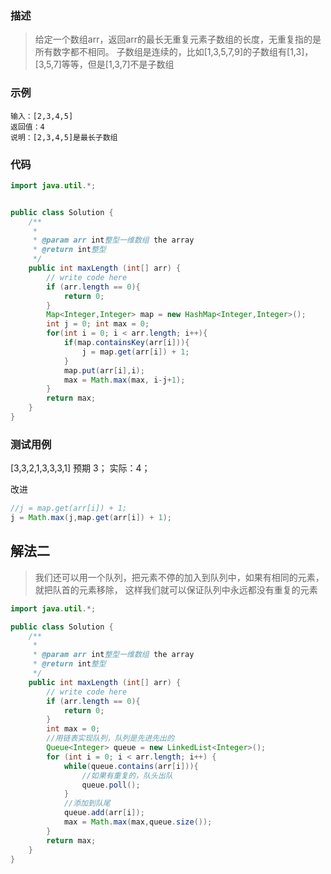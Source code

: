 ### 描述
> 给定一个数组arr，返回arr的最长无重复元素子数组的长度，无重复指的是所有数字都不相同。
子数组是连续的，比如[1,3,5,7,9]的子数组有[1,3]，[3,5,7]等等，但是[1,3,7]不是子数组

### 示例
    
    输入：[2,3,4,5]
    返回值：4
    说明：[2,3,4,5]是最长子数组



### 代码
```java
import java.util.*;


public class Solution {
    /**
     * 
     * @param arr int整型一维数组 the array
     * @return int整型
     */
    public int maxLength (int[] arr) {
        // write code here
        if (arr.length == 0){
            return 0;
        }
        Map<Integer,Integer> map = new HashMap<Integer,Integer>();
        int j = 0; int max = 0;
        for(int i = 0; i < arr.length; i++){
            if(map.containsKey(arr[i])){
                j = map.get(arr[i]) + 1;
            }
            map.put(arr[i],i);
            max = Math.max(max, i-j+1);
        }
        return max;
    }
}
```

### 测试用例
[3,3,2,1,3,3,3,1]
预期 3； 实际：4；

改进
```java
//j = map.get(arr[i]) + 1;
j = Math.max(j,map.get(arr[i]) + 1);
```

## 解法二
> 我们还可以用一个队列，把元素不停的加入到队列中，如果有相同的元素，就把队首的元素移除，
> 这样我们就可以保证队列中永远都没有重复的元素
```java
import java.util.*;

public class Solution {
    /**
     * 
     * @param arr int整型一维数组 the array
     * @return int整型
     */
    public int maxLength (int[] arr) {
        // write code here
        if (arr.length == 0){
            return 0;
        }
        int max = 0;
        //用链表实现队列，队列是先进先出的
        Queue<Integer> queue = new LinkedList<Integer>();
        for (int i = 0; i < arr.length; i++) {
            while(queue.contains(arr[i])){
                //如果有重复的，队头出队
                queue.poll();
            }
            //添加到队尾
            queue.add(arr[i]);
            max = Math.max(max,queue.size());
        }
        return max;
    }
}
```
